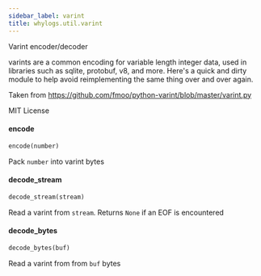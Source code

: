 ```yaml
---
sidebar_label: varint
title: whylogs.util.varint
---
```


Varint encoder/decoder

varints are a common encoding for variable length integer data, used in
libraries such as sqlite, protobuf, v8, and more.
Here&#x27;s a quick and dirty module to help avoid reimplementing the same thing
over and over again.

Taken from https://github.com/fmoo/python-varint/blob/master/varint.py

MIT License

#### encode

```python
encode(number)
```

Pack `number` into varint bytes

#### decode\_stream

```python
decode_stream(stream)
```

Read a varint from `stream`.  Returns `None` if an EOF is encountered

#### decode\_bytes

```python
decode_bytes(buf)
```

Read a varint from from `buf` bytes

